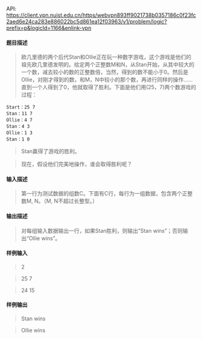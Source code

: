 API: https://client.vpn.nuist.edu.cn/https/webvpn893ff9021738b0357186c0f23fc2aed6e24ca283e886022bc5d861ea12f03963/v1/problem/logic?prefix=p&logicId=1166&enlink-vpn

#### 题目描述
> 欧几里德的两个后代Stan和Ollie正在玩一种数字游戏，这个游戏是他们的祖先欧几里德发明的。给定两个正整数M和N，从Stan开始，从其中较大的一个数，减去较小的数的正整数倍，当然，得到的数不能小于0。然后是Ollie，对刚才得到的数，和M，N中较小的那个数，再进行同样的操作&hellip;&hellip;直到一个人得到了0，他就取得了胜利。下面是他们用(25，7)两个数游戏的过程：

>
	Start：25 7
	Stan：11 7
	Ollie：4 7
	Stan：4 3
	Ollie：1 3
	Stan：1 0

> Stan赢得了游戏的胜利。

> 现在，假设他们完美地操作，谁会取得胜利呢？

#### 输入描述
> 第一行为测试数据的组数C。下面有C行，每行为一组数据，包含两个正整数M, N。（M, N不超过长整型。）

#### 输出描述
> 对每组输入数据输出一行，如果Stan胜利，则输出&ldquo;Stan wins&rdquo;；否则输出&ldquo;Ollie wins&rdquo;。

#### 样例输入
> 2

> 25 7

> 24 15

#### 样例输出
> Stan wins

> Ollie wins